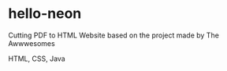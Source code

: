 # hello-neon
Cutting PDF to HTML
Website based on the project made by The Awwwesomes


HTML, CSS, Java
